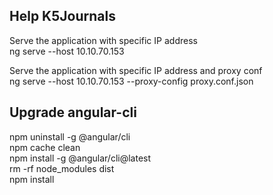 ## Help K5Journals
Serve the application with specific IP address  
ng serve --host 10.10.70.153

Serve the application with specific IP address and proxy conf  
ng serve --host 10.10.70.153 --proxy-config proxy.conf.json

## Upgrade angular-cli  
npm uninstall -g @angular/cli  
npm cache clean  
npm install -g @angular/cli@latest  
rm -rf node_modules dist  
npm install  
